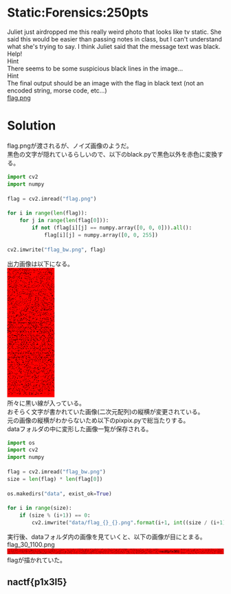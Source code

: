 # Static:Forensics:250pts
Juliet just airdropped me this really weird photo that looks like tv static. She said this would be easier than passing notes in class, but I can't understand what she's trying to say. I think Juliet said that the message text was black. Help!  
Hint  
There seems to be some suspicious black lines in the image…  
Hint  
The final output should be an image with the flag in black text (not an encoded string, morse code, etc...)  
[flag.png](flag.png)  

# Solution
flag.pngが渡されるが、ノイズ画像のようだ。  
黒色の文字が隠れているらしいので、以下のblack.pyで黒色以外を赤色に変換する。  
```python:black.py
import cv2
import numpy

flag = cv2.imread("flag.png")

for i in range(len(flag)):
    for j in range(len(flag[0])):
        if not (flag[i][j] == numpy.array([0, 0, 0])).all():
            flag[i][j] = numpy.array([0, 0, 255])

cv2.imwrite("flag_bw.png", flag)
```
出力画像は以下になる。  
![flag_bw.png](flag_bw.png)  
所々に黒い線が入っている。  
おそらく文字が書かれていた画像(二次元配列)の縦横が変更されている。  
元の画像の縦横がわからないため以下のpixpix.pyで総当たりする。  
dataフォルダの中に変形した画像一覧が保存される。  
```python:pixpix.py
import os
import cv2
import numpy

flag = cv2.imread("flag_bw.png")
size = len(flag) * len(flag[0])

os.makedirs("data", exist_ok=True)

for i in range(size):
    if (size % (i+1)) == 0:
        cv2.imwrite("data/flag_{}_{}.png".format(i+1, int((size / (i+1)))), numpy.reshape(flag, [int(i+1), int(size / (i+1)), -1]))
```
実行後、dataフォルダ内の画像を見ていくと、以下の画像が目にとまる。  
flag_30_1100.png  
![flag_30_1100.png](data/flag_30_1100.png)  
flagが描かれていた。  

## nactf{p1x3l5}